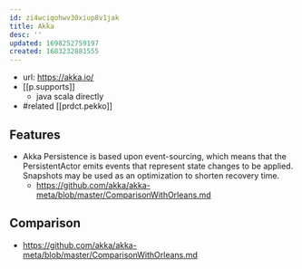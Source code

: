 ```yaml
---
id: zi4wciqohwv30xiup8v1jak
title: Akka
desc: ''
updated: 1698252759197
created: 1683232881555
---
```


- url: https://akka.io/
- [[p.supports]] 
  - java scala directly
- #related [[prdct.pekko]]

## Features

- Akka Persistence is based upon event-sourcing, which means that the PersistentActor emits events that represent state changes to be applied. Snapshots may be used as an optimization to shorten recovery time.
  - https://github.com/akka/akka-meta/blob/master/ComparisonWithOrleans.md
  
## Comparison

- https://github.com/akka/akka-meta/blob/master/ComparisonWithOrleans.md
